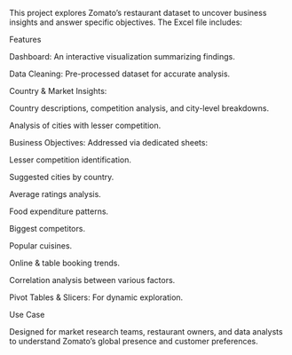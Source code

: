 This project explores Zomato’s restaurant dataset to uncover business insights and answer specific objectives. The Excel file includes:

Features

Dashboard: An interactive visualization summarizing findings.

Data Cleaning: Pre-processed dataset for accurate analysis.

Country & Market Insights:

Country descriptions, competition analysis, and city-level breakdowns.

Analysis of cities with lesser competition.

Business Objectives: Addressed via dedicated sheets:

Lesser competition identification.

Suggested cities by country.

Average ratings analysis.

Food expenditure patterns.

Biggest competitors.

Popular cuisines.

Online & table booking trends.

Correlation analysis between various factors.

Pivot Tables & Slicers: For dynamic exploration.

Use Case

Designed for market research teams, restaurant owners, and data analysts to understand Zomato’s global presence and customer preferences.
